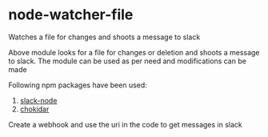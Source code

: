 # node-watcher-file
Watches a file for changes and shoots a message to slack

Above module looks for a file for changes or deletion and shoots a message to slack. The module can be used as per need and modifications can be made

Following npm packages have been used:
1. [slack-node ](https://www.npmjs.com/package/slack-node)
2. [chokidar](https://www.npmjs.com/package/chokidar)


Create a webhook and use the uri in the code to get messages in slack


 


